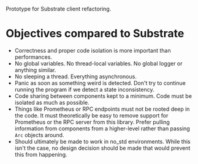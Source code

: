 Prototype for Substrate client refactoring.

# Objectives compared to Substrate

- Correctness and proper code isolation is more important than performances.
- No global variables. No thread-local variables. No global logger or anything similar.
- No sleeping a thread. Everything asynchronous.
- Panic as soon as something weird is detected. Don't try to continue running the program if we detect a state inconsistency.
- Code sharing between components kept to a minimum. Code must be isolated as much as possible.
- Things like Prometheus or RPC endpoints must not be rooted deep in the code. It must theoretically be easy to remove support for Prometheus or the RPC server from this library. Prefer pulling information from components from a higher-level rather than passing `Arc` objects around.
- Should ultimately be made to work in no_std environments. While this isn't the case, no design decision should be made that would prevent this from happening.
